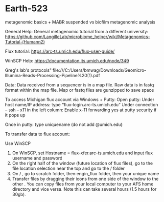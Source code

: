 # Earth-523
metagenomic basics + MABR suspended vs biofilm metagenomic analysis

General Help:
General metagenomic tutorial from a different university: https://github.com/LangilleLab/microbiome_helper/wiki/Metagenomics-Tutorial-(Humann2)

Flux tutorial: https://arc-ts.umich.edu/flux-user-guide/

WinSCP Help: https://documentation.its.umich.edu/node/349

Greg's lab's protocols" file:///C:/Users/bmwag/Downloads/Geomicro-Illumina-Reads-Processing-Pipeline%20(1).pdf

Data:
Data received from a sequencer is in a map file.  Raw data is in fastq format within the map file.  Map or fastq files are gunzipped to save space

To access Michigan flux account via Windows + Putty:
Open putty:
Under host name/IP address: type “flux-login.arc-ts.umich.edu”
Under connection – ssh – x11 in the left column: Enable x-11 forwarding
yes at putty security if it pops up

Once in putty: type uniquename (do not add @umich.edu)


To transfer data to flux account:

Use WinSCP
1. On WinSCP, set Hostname = flux-xfer.arc-ts.umich.edu and input flux username and password
2. On the right half of the window (future location of flux files), go to the file location selection near the top and go to the / <root> folder
3. On / <root>, go to scratch folder, then engin_flux folder, then your unique name  
4. Transfer files by dragging their icons from one side of the window to the other . You can copy files from your local computer to your AFS home directory and vice versa. Note this can take several hours (1.5 hours for 30gb).

